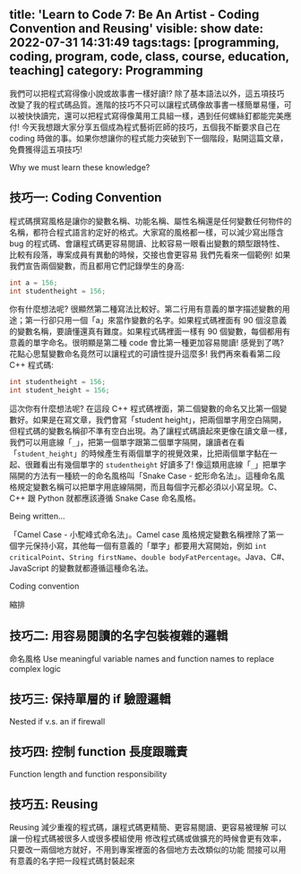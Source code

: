 title: 'Learn to Code 7: Be An Artist - Coding Convention and Reusing'
visible: show
date: 2022-07-31 14:31:49
tags:tags: [programming, coding, program, code, class, course, education, teaching]
category: Programming
---

我們可以把程式寫得像小說或故事書一樣好讀!? 除了基本語法以外，這五項技巧改變了我的程式碼品質。進階的技巧不只可以讓程式碼像故事書一樣簡單易懂，可以被快快讀完，還可以把程式寫得像萬用工具組一樣，遇到任何螺絲釘都能完美應付! 今天我想跟大家分享五個成為程式藝術匠師的技巧，五個我不斷要求自己在 coding 時做的事。如果你想讓你的程式能力突破到下一個階段，點開這篇文章，免費獲得這五項技巧!

<!--more-->

Why we must learn these knowledge?

## 技巧一: Coding Convention
程式碼撰寫風格是讓你的變數名稱、功能名稱、屬性名稱還是任何變數任何物件的名稱，都符合程式語言約定好的格式。大家寫的風格都一樣，可以減少寫出隱含 bug 的程式碼、會讓程式碼更容易閱讀、比較容易一眼看出變數的類型跟特性、比較有段落，專案成員有異動的時候，交接也會更容易
我們先看來一個範例! 如果我們宣告兩個變數，而且都用它們記錄學生的身高:

```cpp
int a = 156;
int studentheight = 156;
```

你有什麼想法呢? 很顯然第二種寫法比較好。第二行用有意義的單字描述變數的用途；第一行卻只用一個「a」來當作變數的名字。如果程式碼裡面有 90 個沒意義的變數名稱，要讀懂還真有難度。如果程式碼裡面一樣有 90 個變數，每個都用有意義的單字命名。很明顯是第二種 code 會比第一種更加容易閱讀! 感覺到了嗎? 花點心思幫變數命名竟然可以讓程式的可讀性提升這麼多! 我們再來看看第二段 C++ 程式碼:

```cpp
int studentheight = 156;
int student_height = 156;
```

這次你有什麼想法呢? 在這段 C++ 程式碼裡面，第二個變數的命名又比第一個變數好。如果是在寫文章，我們會寫「student height」，把兩個單字用空白隔開，但程式碼的變數名稱卻不準有空白出現。為了讓程式碼讀起來更像在讀文章一樣，我們可以用底線「`_`」，把第一個單字跟第二個單字隔開，讓讀者在看「`student_height`」的時候產生有兩個單字的視覺效果，比把兩個單字黏在一起、很難看出有幾個單字的 `studentheight` 好讀多了! 像這類用底線「`_`」把單字隔開的方法有一種統一的命名風格叫「Snake Case - 蛇形命名法」。這種命名風格規定變數名稱可以把單字用底線隔開，而且每個字元都必須以小寫呈現。C、C++ 跟 Python 就都應該遵循 Snake Case 命名風格。

Being written...

「Camel Case - 小駝峰式命名法」。Camel case 風格規定變數名稱裡除了第一個字元保持小寫，其他每一個有意義的「單字」都要用大寫開始，例如 `int criticalPoint`、`String firstName`、`double bodyFatPercentage`。Java、C#、JavaScript 的變數就都遵循這種命名法。


Coding convention


縮排

## 技巧二: 用容易閱讀的名字包裝複雜的邏輯
命名風格 Use meaningful variable names and function names to replace complex logic


## 技巧三: 保持單層的 if 驗證邏輯
Nested if v.s. an if firewall

## 技巧四: 控制 function 長度跟職責
Function length and function responsibility

## 技巧五: Reusing
Reusing
減少重複的程式碼，讓程式碼更精簡、更容易閱讀、更容易被理解
可以讓一份程式碼被很多人或很多模組使用
修改程式碼或做擴充的時候會更有效率，只要改一兩個地方就好，不用到專案裡面的各個地方去改類似的功能
間接可以用有意義的名字把一段程式碼封裝起來


